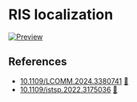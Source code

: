 # RIS localization

[![Preview](https://img.shields.io/badge/Download-%F0%9F%93%84%20PDF-blue.svg)](https://github.com/MohammadRaziei/phd-researches/releases/download/__preview__/RIS-localization-report.pdf)

## References
- [10.1109/LCOMM.2024.3380741](https://doi.org/10.1109/LCOMM.2024.3380741) [💾](https://github.com/MohammadRaziei/phd-researches/releases/download/__papers__/RIS_Aided_Wireless_Fingerprinting_Localization_Based_on_Multilayer.pdf)
- [10.1109/jstsp.2022.3175036](https://doi.org/10.1109/jstsp.2022.3175036) [💾](https://github.com/MohammadRaziei/phd-researches/releases/download/__papers__/ris_enabled_siso_localization_under_user_mobility_and_spatial_wideband.pdf)



